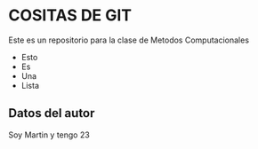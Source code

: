 # COSITAS DE GIT
Este es un repositorio para la clase de Metodos Computacionales

* Esto
* Es
* Una
* Lista

## Datos del autor
Soy Martin y tengo 23
